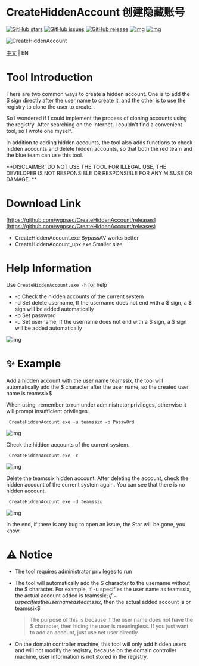 # CreateHiddenAccount 创建隐藏账号



[![GitHub stars](https://img.shields.io/github/stars/wgpsec/CreateHiddenAccount)](https://github.com/wgpsec/CreateHiddenAccount) [![GitHub issues](https://img.shields.io/github/issues/wgpsec/CreateHiddenAccount)](https://github.com/wgpsec/CreateHiddenAccount/issues) [![GitHub release](https://img.shields.io/github/release/wgpsec/CreateHiddenAccount)](https://github.com/wgpsec/CreateHiddenAccount/releases)  [![img](https://img.shields.io/badge/author-TeamsSix-blueviolet)](https://github.com/teamssix) [![img](https://img.shields.io/badge/WgpSec-%E7%8B%BC%E7%BB%84%E5%AE%89%E5%85%A8%E5%9B%A2%E9%98%9F-blue)](https://github.com/wgpsec)

![CreateHiddenAccount](https://socialify.git.ci/wgpsec/CreateHiddenAccount/image?description=1&font=Inter&forks=1&issues=1&language=1&logo=https%3A%2F%2Favatars.githubusercontent.com%2Fu%2F49087564&owner=1&pattern=Circuit%20Board&pulls=1&stargazers=1&theme=Dark)

[中文](https://github.com/wgpsec/CreateHiddenAccount/blob/master/README_ZH.md) | EN

# Tool Introduction

There are two common ways to create a hidden account. One is to add the $ sign directly after the user name to create it, and the other is to use the registry to clone the user to create. .

So I wondered if I could implement the process of cloning accounts using the registry. After searching on the Internet, I couldn't find a convenient tool, so I wrote one myself.

In addition to adding hidden accounts, the tool also adds functions to check hidden accounts and delete hidden accounts, so that both the red team and the blue team can use this tool.

**DISCLAIMER: DO NOT USE THE TOOL FOR ILLEGAL USE, THE DEVELOPER IS NOT RESPONSIBLE OR RESPONSIBLE FOR ANY MISUSE OR DAMAGE. **

# Download Link

[https://github.com/wgpsec/CreateHiddenAccount/releases](https://github.com/wgpsec/CreateHiddenAccount/releases)

- CreateHiddenAccount.exe           BypassAV works better
- CreateHiddenAccount_upx.exe   Smaller size

# Help Information

Use `CreateHiddenAccount.exe -h` for help

- -c  Check the hidden accounts of the current system
- -d  Set delete username, If the username does not end with a $ sign, a $ sign will be added automatically
- -p  Set password
- -u Set username, If the username does not end with a $ sign, a $ sign will be added automatically

![img](file:///Users/dora/Documents/tools/07%E5%86%85%E7%BD%91/17%E6%9D%83%E9%99%90%E7%BB%B4%E6%8C%81/%E9%9A%90%E8%97%8F%E8%B4%A6%E5%8F%B7/CreateHiddenAccount/CreateHiddenAccount/images/1.png?lastModify=1642420470)

# ✨ Example

Add a hidden account with the user name teamssix, the tool will automatically add the $ character after the user name, so the created user name is teamssix$

When using, remember to run under administrator privileges, otherwise it will prompt insufficient privileges.

```
 CreateHiddenAccount.exe -u teamssix -p Passw0rd
```

![img](file:///Users/dora/Documents/tools/07%E5%86%85%E7%BD%91/17%E6%9D%83%E9%99%90%E7%BB%B4%E6%8C%81/%E9%9A%90%E8%97%8F%E8%B4%A6%E5%8F%B7/CreateHiddenAccount/CreateHiddenAccount/images/2.png?lastModify=1642420470)

Check the hidden accounts of the current system.

```
 CreateHiddenAccount.exe -c
```

![img](file:///Users/dora/Documents/tools/07%E5%86%85%E7%BD%91/17%E6%9D%83%E9%99%90%E7%BB%B4%E6%8C%81/%E9%9A%90%E8%97%8F%E8%B4%A6%E5%8F%B7/CreateHiddenAccount/CreateHiddenAccount/images/3.png?lastModify=1642420470)

Delete the teamssix hidden account. After deleting the account, check the hidden account of the current system again. You can see that there is no hidden account.

```
 CreateHiddenAccount.exe -d teamssix
```

![img](file:///Users/dora/Documents/tools/07%E5%86%85%E7%BD%91/17%E6%9D%83%E9%99%90%E7%BB%B4%E6%8C%81/%E9%9A%90%E8%97%8F%E8%B4%A6%E5%8F%B7/CreateHiddenAccount/CreateHiddenAccount/images/4.png?lastModify=1642420470)

In the end, if there is any bug to open an issue, the Star will be gone, you know.

# ⚠️ Notice

- The tool requires administrator privileges to run

- The tool will automatically add the $ character to the username without the $ character. For example, if -u specifies the user name as teamssix, the actual account added is teamssix$; if -u specifies the user name as teamssix$, then the actual added account is or teamssix$

  >  The purpose of this is because if the user name does not have the $ character, then hiding the user is meaningless. If you just want to add an account, just use net user directly.

- On the domain controller machine, this tool will only add hidden users and will not modify the registry, because on the domain controller machine, user information is not stored in the registry.
